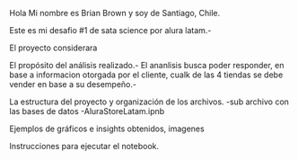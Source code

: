 Hola Mi nombre es Brian Brown y soy de Santiago, Chile.

Este es mi desafio #1 de sata science por alura latam.-

El proyecto considerara  

El propósito del análisis realizado.-
  El ananlisis busca poder responder, en base a informacion otorgada por el cliente, cualk de las 4 tiendas se debe vender en base a su desempeño.-

La estructura del proyecto y organización de los archivos.
  -sub archivo con las bases de datos 
  -AluraStoreLatam.ipnb

Ejemplos de gráficos e insights obtenidos, imagenes

Instrucciones para ejecutar el notebook.
